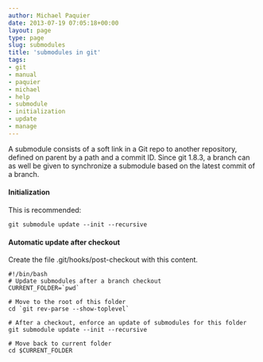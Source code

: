 ```yaml
---
author: Michael Paquier
date: 2013-07-19 07:05:18+00:00
layout: page
type: page
slug: submodules
title: 'submodules in git'
tags:
- git
- manual
- paquier
- michael
- help
- submodule
- initialization
- update
- manage
---
```


A submodule consists of a soft link in a Git repo to another repository,
defined on parent by a path and a commit ID. Since git 1.8.3, a branch can
as well be given to synchronize a submodule based on the latest commit of
a branch.

#### Initialization

This is recommended:

    git submodule update --init --recursive

#### Automatic update after checkout

Create the file .git/hooks/post-checkout with this content.

    #!/bin/bash
    # Update submodules after a branch checkout
    CURRENT_FOLDER=`pwd`

    # Move to the root of this folder
    cd `git rev-parse --show-toplevel`

    # After a checkout, enforce an update of submodules for this folder
    git submodule update --init --recursive

    # Move back to current folder
    cd $CURRENT_FOLDER
